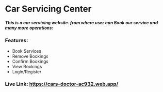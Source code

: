 # Car Servicing Center

##### This is a car servicing website. from where user can Book our service and many more operations:

### Features:
- Book Services
- Remove Bookings
- Confirm Bookings
- View Bookings
- Login/Register

### Live Link: https://cars-doctor-ac932.web.app/